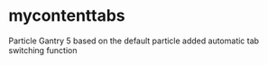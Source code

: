 # mycontenttabs
Particle Gantry 5 based on the default particle added automatic tab switching function
